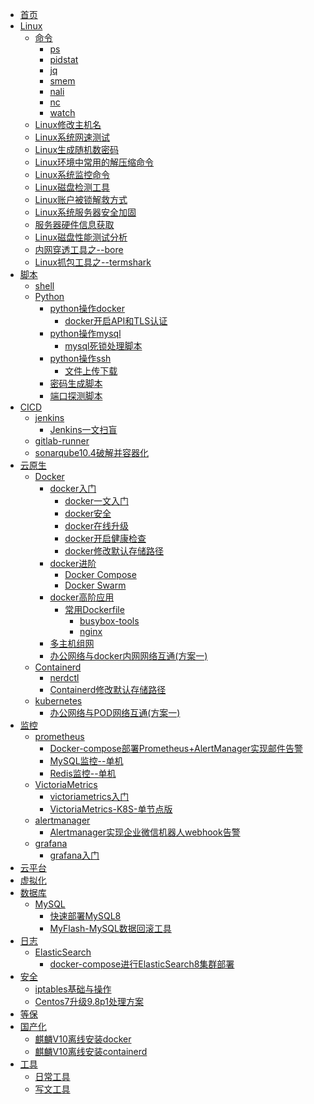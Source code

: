 <!--
 * @Author: llody 745719408@qq.com
 * @Date: 2024-03-18 09:58:16
 * @LastEditors: llody 745719408@qq.com
 * @LastEditTime: 2024-08-05 18:20:11
 * @FilePath: \ullody-doc\docs\_sidebar.md
 * @Description: 自定义侧边栏
-->

<!-- docs/_sidebar.md -->

* [首页](_sidebar.md)
* [Linux](Linux/linux.md "最牛逼的Linux入门指南")
  * [命令](Linux/命令/ "命令")
    * [ps](Linux/命令/ps.md "ps")
    * [pidstat](Linux/命令/pidstat.md "pidstat")
    * [jq](Linux/命令/jq.md "jq")
    * [smem](Linux/命令/smem.md "smem")
    * [nali](Linux/命令/nali.md "nali")
    * [nc](Linux/命令/nc.md "nc")
    * [watch](Linux/命令/watch.md "watch")
  * [Linux修改主机名](Linux/Linux修改主机名.md "Linux修改主机名")
  * [Linux系统网速测试](Linux/Linux系统网速测试.md "Linux系统网速测试")
  * [Linux生成随机数密码](Linux/Linux生成随机数密码.md "Linux生成随机数密码")
  * [Linux环境中常用的解压缩命令](Linux/Linux环境中常用的解压缩命令.md "Linux环境中常用的解压缩命令")
  * [Linux系统监控命令](Linux/Linux系统监控命令.md "Linux系统监控命令")
  * [Linux磁盘检测工具](Linux/Linux磁盘检测工具.md "Linux磁盘检测工具")
  * [Linux账户被锁解救方式](Linux/Linux账户被锁解救方式.md "Linux账户被锁解救方式")
  * [Linux系统服务器安全加固](Linux/Linux系统服务器安全加固.md "Linux系统服务器安全加固")
  * [服务器硬件信息获取](Linux/服务器硬件信息获取.md "服务器硬件信息获取")
  * [Linux磁盘性能测试分析](Linux/Linux磁盘性能测试分析.md "Linux磁盘性能测试分析")
  * [内网穿透工具之--bore](Linux/内网穿透工具之--bore.md "内网穿透工具之--bore")
  * [Linux抓包工具之--termshark](Linux/Linux抓包工具之--termshark.md "Linux抓包工具之--termshark")
* [脚本](脚本 "脚本")
  * [shell](脚本/shell "shell")
  * [Python](脚本/python "python")
    * [python操作docker](脚本/python/python操作docker)
      * [docker开启API和TLS认证](脚本/python/python操作docker/docker开启API和TLS认证.md "docker开启API和TLS认证")
    * [python操作mysql](脚本/python/python操作mysql)
      * [mysql死锁处理脚本](脚本/python/python操作mysql/mysql死锁处理脚本.md "mysql死锁处理脚本")
    * [python操作ssh](脚本/python/python操作ssh)
      * [文件上传下载](脚本/python/python操作ssh/文件上传下载.md "文件上传下载")
    * [密码生成脚本](脚本/python/密码生成脚本.md "密码生成脚本")
    * [端口探测脚本](脚本/python/端口探测.md "端口探测脚本")
* [CICD](CICD/ "CICD")
  * [jenkins](CICD/jenkins/ "jenkins")
    * [Jenkins一文扫盲](CICD/Jenkins/Jenkins一文扫盲.md "Jenkins一文扫盲")
  * [gitlab-runner](CICD/gitlab-runner "gitlab-runner")
  * [sonarqube10.4破解并容器化](CICD/sonarqube/sonarqube10.4破解并容器化.md "sonarqube10.4破解并容器化")
* [云原生](云原生)
  * [Docker](云原生/docker/ "docker")
    * [docker入门](云原生/docker/ "入门")
      * [docker一文入门](云原生/docker/docker.md "入门")
      * [docker安全](云原生/docker/docker安全.md "docker安全")
      * [docker在线升级](云原生/docker/docker在线升级.md "docker在线升级")
      * [docker开启健康检查](云原生/docker/docker给容器开启健康检查.md "docker给容器开启健康检查")
      * [docker修改默认存储路径](云原生/docker/docker修改默认存储路径.md "docker修改默认存储路径")
    * [docker进阶](云原生/docker/ "进阶")
      * [Docker Compose](云原生/docker/compose.md)
      * [Docker Swarm](云原生/docker/swarm/swarm入门.md "Docker Swarm")
    * [docker高阶应用](云原生/docker/高阶应用 "高阶")
      * [常用Dockerfile](云原生/docker/高阶应用/常用Dockerfile "常用Dockerfile")
        * [busybox-tools](云原生/docker/高阶应用/busybox-tools.md "busybox-tools")
        * [nginx](云原生/docker/高阶应用/nginx.md "nginx")
    * [多主机组网](云原生/Docker/多主机组网/实验文档.md "多主机组网")
    * [办公网络与docker内网网络互通(方案一)](云原生/docker/办公网络与docker内网网络互通(方案一).md "办公网络与docker内网网络互通(方案一)")
  * [Containerd](云原生/Containerd/ "Containerd")
    * [nerdctl](云原生/Containerd/nerdctl管理Containerd.md "Containerd")
    * [Containerd修改默认存储路径](云原生/Containerd/Containerd修改默认存储路径.md "Containerd")
  * [kubernetes](云原生/kubernetes/ "kubernetes")
    * [办公网络与POD网络互通(方案一)](云原生/kubernetes/办公网络与POD网络互通(方案一).md "办公网络与POD网络互通")
* [监控](监控)
  * [prometheus](监控/prometheus "prometheus")
    * [Docker-compose部署Prometheus+AlertManager实现邮件告警](监控/prometheus/Docker-compose部署Prometheus+AlertManager实现邮件告警.md "Docker-compose部署Prometheus+AlertManager实现邮件告警")
    * [MySQL监控--单机](监控/prometheus/MySQL监控--单机.md "MySQL监控--单机")
    * [Redis监控--单机](监控/prometheus/redis监控--单机.md "Redis监控--单机")
  * [VictoriaMetrics](监控/VictoriaMetrics/ "VictoriaMetrics")
    * [victoriametrics入门](监控/VictoriaMetrics/victoriametrics入门.md "victoriametrics入门")
    * [VictoriaMetrics-K8S-单节点版](监控/VictoriaMetrics/VictoriaMetrics-K8S-单节点版.md "VictoriaMetrics-K8S-单节点版")
  * [alertmanager](监控/alertmanager/ "alertmanager")
    * [Alertmanager实现企业微信机器人webhook告警](监控/alertmanager/Alertmanager实现企业微信机器人webhook告警.md "Alertmanager实现企业微信机器人webhook告警")
  * [grafana](监控/grafana/ "grafana")
    * [grafana入门](监控/grafana/grafana入门.md "grafana入门")
* [云平台](云平台 "云平台")
* [虚拟化](虚拟化 "虚拟化")
* [数据库](数据库 "数据库")
  * [MySQL](数据库/MySQL/ "MySQL")
    * [快速部署MySQL8](数据库/MySQL/快速部署MySQL8.md "快速部署MySQL8")
    * [MyFlash-MySQL数据回滚工具](数据库/MySQL/MyFlash-MySQL数据回滚工具.md "MyFlash-MySQL数据回滚工具")
* [日志](日志 "日志")
  * [ElasticSearch](日志/ElasticSearch/ "ElasticSearch")
    * [docker-compose进行ElasticSearch8集群部署](日志/ElasticSearch/docker-compose进行ElasticSearch8集群部署.md "docker-compose进行ElasticSearch8集群部署")
* [安全](安全 "安全")
  * [iptables基础与操作](安全/iptables基础与操作.md "iptables 基础与操作")
  * [Centos7升级9.8p1处理方案](安全/Centos7升级9.8p1处理方案.md "Centos7升级9.8p1处理方案")
* [等保](等保 "等级保护")
* [国产化](国产化 "国产化")
  * [麒麟V10离线安装docker](国产化/麒麟V10离线安装docker.md "麒麟V10离线安装docker")
  * [麒麟V10离线安装containerd](国产化/麒麟V10离线安装containerd.md "麒麟V10离线安装containerd")
* [工具](工具 "工具")
  * [日常工具](工具/日常工具/日常工具.md "日常工具")
  * [写文工具](工具/写文工具/写博文神器.md "写文神器")
